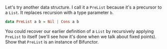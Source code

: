 Let's try another data structure. I call it a `PreList` because it's a precursor to a `List`. It replaces recursion with a type parameter `b`.
```haskell
data PreList a b = Nil | Cons a b
```
You could recover our earlier definition of a `List` by recursively applying `PreList` to itself (we'll see how it's done when we talk about fixed points).
Show that `PreList` is an instance of Bifunctor.